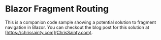 # Blazor Fragment Routing
This is a companion code sample showing a potential solution to fragment navigation in Blazor. You can checkout the blog post for this solution at [https://chrissainty.com](ChrisSainty.com).
